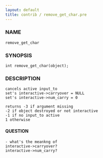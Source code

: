 ```yaml
---
layout: default
title: contrib / remove_get_char.pre
---
```


### NAME

    remove_get_char

### SYNOPSIS

    int remove_get_char(object);

### DESCRIPTION

    cancels active input_to
    set's interactive->carryover = NULL
    set's interactive->num_carry = 0

    returns -3 if argument missing
    -2 if object destroyed or not interactive
    -1 if no input_to active
    1 otherwise

#### QUESTION

    - what's the meankng of
    interactive->carryover?
    interactive->num_carry?
